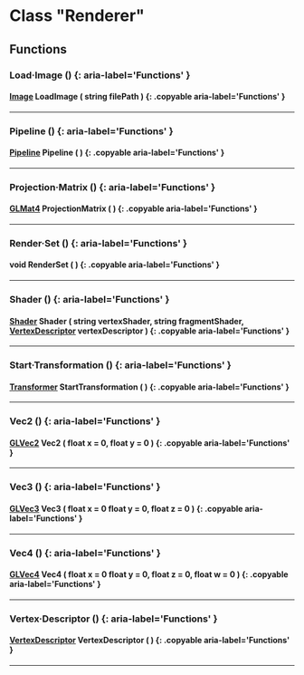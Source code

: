 # Class "Renderer"

## Functions

### Load·Image () {: aria-label='Functions' }
#### [Image](Image.md) LoadImage ( string filePath ) {: .copyable aria-label='Functions' }    

___
### Pipeline () {: aria-label='Functions' }
#### [Pipeline](Pipeline.md) Pipeline ( ) {: .copyable aria-label='Functions' }

___
### Projection·Matrix () {: aria-label='Functions' }
#### [GLMat4](GLMetaDataObjects.md) ProjectionMatrix ( ) {: .copyable aria-label='Functions' }

___
### Render·Set () {: aria-label='Functions' }
#### void RenderSet ( ) {: .copyable aria-label='Functions' }

___
### Shader () {: aria-label='Functions' }
#### [Shader](Shader.md) Shader ( string vertexShader, string fragmentShader, [VertexDescriptor](VertexDescriptor.md) vertexDescriptor ) {: .copyable aria-label='Functions' }

___
### Start·Transformation () {: aria-label='Functions' }
#### [Transformer](Transformer.md) StartTransformation ( ) {: .copyable aria-label='Functions' }

___
### Vec2 () {: aria-label='Functions' }
#### [GLVec2](GLMetaDataObjects.md) Vec2 ( float x = 0, float y = 0 ) {: .copyable aria-label='Functions' }

___
### Vec3 () {: aria-label='Functions' }
#### [GLVec3](GLMetaDataObjects.md) Vec3 ( float x = 0 float y = 0, float z = 0 ) {: .copyable aria-label='Functions' }

___
### Vec4 () {: aria-label='Functions' }
#### [GLVec4](GLMetaDataObjects.md) Vec4 ( float x = 0 float y = 0, float z = 0, float w = 0 ) {: .copyable aria-label='Functions' }

___
### Vertex·Descriptor () {: aria-label='Functions' }
#### [VertexDescriptor](VertexDescriptor.md) VertexDescriptor ( ) {: .copyable aria-label='Functions' }

___
